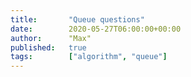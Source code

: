 ```yaml
---
title:       "Queue questions"
date:        2020-05-27T06:00:00+00:00
author:      "Max"
published:   true
tags:        ["algorithm", "queue"]
---
```

